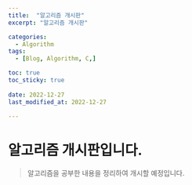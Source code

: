 ```yaml
---
title:  "알고리즘 개시판" 
excerpt: "알고리즘 개시판"

categories:
  - Algorithm
tags:
  - [Blog, Algorithm, C,]

toc: true
toc_sticky: true
 
date: 2022-12-27
last_modified_at: 2022-12-27

---
```



# 알고리즘 개시판입니다.
>알고리즘을 공부한 내용을 정리하여 개시할 예정입니다.
